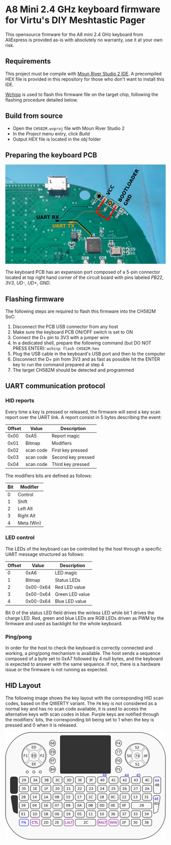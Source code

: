 # A8 Mini 2.4 GHz keyboard firmware for Virtu's DIY Meshtastic Pager

This opensource firmware for the A8 mini 2.4 GHz keyboard from AliExpress
is provided as-is with absolutely no warranty, use it at your own risk.

## Requirements

This project must be compile with [Moun River Studio 2 IDE](https://www.mounriver.com/download). A precompiled HEX file is provided in this repository for those who don't want
to install this IDE.

[Wchisp](https://github.com/ch32-rs/wchisp) is used to flash this firmware file on the target chip, following the flashing
procedure detailed below.

## Build from source

- Open the `CH582M.wvproj` file with Moun River Studio 2
- In the _Project_ menu entry, click _Build_
- Output _HEX_ file is located in the _obj_ folder

## Preparing the keyboard PCB

![Keyboard PCB pinout](img/pcb-pinout.png)

The keyboard PCB has an expansion port composed of a 5-pin connector located at top right hand corner
of the circuit board with pins labeled _PB22_, _3V3_, _UD-_, _UD+_, _GND_.


## Flashing firmware

The following steps are required to flash this firmware into the CH582M SoC:

1. Disconnect the PCB USB connector from any host
2. Make sure the keyboard PCB ON/OFF switch is set to ON
3. Connect the D+ pin to 3V3 with a jumper wire
4. In a dedicated shell, prepare the following command (but DO NOT PRESS ENTER): `wchisp flash CH582M.hex`
5. Plug the USB cable in the keyboard's USB port and then to the computer
6. Disconnect the D+ pin from 3V3 and as fast as possible hit the ENTER key to run the command prepared at step 4
7. The target CH582M should be detected and programmed

## UART communication protocol

### HID reports

Every time a key is pressed or released, the firmware will send a key scan report
over the UART link. A report consist in 5 bytes describing the event:

| Offset  | Value      | Description       |
|---------|------------|-------------------|
| 0x00    | 0xA5       | Report magic      |
| 0x01    | Bitmap     | Modifiers         |
| 0x02    | scan code  | First key pressed |
| 0x03    | scan code  | Second key pressed|
| 0x04    | scan code  | Third key pressed |

The modifiers bits are defined as follows:

| Bit     | Modifier   |
|---------|------------|
| 0       | Control    |
| 1       | Shift      |
| 2       | Left Alt   |
| 3       | Right Alt  |
| 4       | Meta (Win) |

### LED control

The LEDs of the keyboard can be controlled by the host through a specific
UART message structured as follows:

| Offset  | Value      | Description      |
|---------|------------|------------------|
| 0       | 0xA6       | LED magic        |
| 1       | Bitmap     | Status LEDs      |
| 2       | 0x00-0x64  | Red LED value    |
| 3       | 0x00-0x64  | Green LED value  |
| 4       | 0x00-0x64  | Blue LED value   |

Bit 0 of the status LED field drives the wirless LED while bit 1 drives
the charge LED. Red, green and blue LEDs are RGB LEDs driven as PWM by
the firmware and used as backlight for the whole keyboard.

### Ping/pong

In order for the host to check the keyboard is correctly connected and
working, a ping/pong mechanism is available. The host sends a sequence
composed of a byte set to 0xA7 followed by 4 null bytes, and the keyboard
is expected to answer with the same sequence. If not, there is a hardware
issue or the firmware is not running as expected. 

## HID Layout

The following image shows the key layout with the corresponding HID scan codes,
based on the QWERTY variant. The `FN` key is not considered as a normal key and
has no scan code available, it is used to access the alternative keys with scan
codes in blue. Purple keys are notified through the modifiers' bits, the corresponding
bit being set to 1 when the key is pressed and 0 when it is released.

![Keyboard HID layout](img/hid_layout.png)
